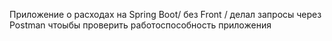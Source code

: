 Приложение о расходах на Spring Boot/ без Front / делал запросы через Postman чтоыбы проверить работоспособность приложения
